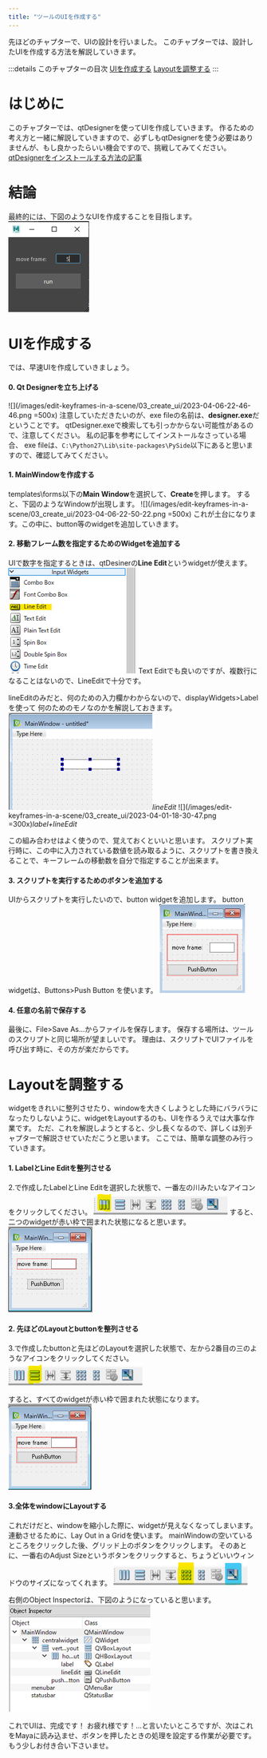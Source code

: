 ```yaml
---
title: "ツールのUIを作成する"
---
```



先ほどのチャプターで、UIの設計を行いました。
このチャプターでは、設計したUIを作成する方法を解説していきます。

:::details このチャプターの目次
[UIを作成する](#uiを作成する)
[Layoutを調整する](#layoutを調整する)
:::

# はじめに
このチャプターでは、qtDesignerを使ってUIを作成していきます。
作るための考え方と一緒に解説していきますので、必ずしもqtDesignerを使う必要はありませんが、もし良かったらいい機会ですので、挑戦してみてください。
[qtDesignerをインストールする方法の記事](#https://zenn.dev/gacha0923/articles/qtdesigner-install)


# 結論
最終的には、下図のようなUIを作成することを目指します。
![](/images/edit-keyframes-in-a-scene/03_create_ui/2023-04-12-22-56-19.png)



# UIを作成する
では、早速UIを作成していきましょう。

#### 0. Qt Designerを立ち上げる
![](/images/edit-keyframes-in-a-scene/03_create_ui/2023-04-06-22-46-46.png =500x)
   注意していただきたいのが、exe fileの名前は、**designer.exe**だということです。
   qtDesigner.exeで検索しても引っかからない可能性があるので、注意してください。
   私の記事を参考にしてインストールなさっている場合、
   exe fileは、`C:\Python27\Lib\site-packages\PySide`以下にあると思いますので、確認してみてください。

#### 1. MainWindowを作成する
   templates\forms以下の**Main Window**を選択して、**Create**を押します。
   すると、下図のようなWindowが出現します。
   ![](/images/edit-keyframes-in-a-scene/03_create_ui/2023-04-06-22-50-22.png =500x)
   これが土台になります。この中に、button等のwidgetを追加していきます。


#### 2. 移動フレーム数を指定するためのWidgetを追加する
UIで数字を指定するときは、qtDesinerの**Line Edit**というwidgetが使えます。
![](/images/edit-keyframes-in-a-scene/03_create_ui/about_line_edit.png) 
Text Editでも良いのですが、複数行になることはないので、LineEditで十分です。

lineEditのみだと、何のための入力欄かわからないので、displayWidgets>Label を使って
何のためのモノなのかを解説しておきます。
![](/images/edit-keyframes-in-a-scene/03_create_ui/line_edit_widget.png)*lineEdit*
![](/images/edit-keyframes-in-a-scene/03_create_ui/2023-04-01-18-30-47.png =300x)*label+lineEdit*

この組み合わせはよく使うので、覚えておくといいと思います。
スクリプト実行時に、この中に入力されている数値を読み取るように、スクリプトを書き換えることで、キーフレームの移動数を自分で指定することが出来ます。

#### 3. スクリプトを実行するためのボタンを追加する
UIからスクリプトを実行したいので、button widgetを追加します。
button widgetは、Buttons>Push Button を使います。
![](/images/edit-keyframes-in-a-scene/03_create_ui/2023-04-06-23-45-57.png)

#### 4. 任意の名前で保存する
最後に、File>Save As...からファイルを保存します。
保存する場所は、ツールのスクリプトと同じ場所が望ましいです。
理由は、スクリプトでUIファイルを呼び出す時に、その方が楽だからです。


# Layoutを調整する
widgetをきれいに整列させたり、windowを大きくしようとした時にバラバラになったりしないように、widgetをLayoutするのも、UIを作るうえでは大事な作業です。
ただ、これを解説しようとすると、少し長くなるので、詳しくは別チャプターで解説させていただこうと思います。
ここでは、簡単な調整のみ行っていきます。

#### 1. LabelとLine Editを整列させる
2.で作成したLabelとLine Editを選択した状態で、一番左の川みたいなアイコンをクリックしてください。
![](/images/edit-keyframes-in-a-scene/03_create_ui/2023-04-07-00-05-33.png)
すると、二つのwidgetが赤い枠で囲まれた状態になると思います。
![](/images/edit-keyframes-in-a-scene/03_create_ui/2023-04-06-23-55-54.png)

#### 2. 先ほどのLayoutとbuttonを整列させる
3.で作成したbuttonと先ほどのLayoutを選択した状態で、左から2番目の三のようなアイコンをクリックしてください。
![](/images/edit-keyframes-in-a-scene/03_create_ui/2023-04-07-00-07-02.png)

すると、すべてのwidgetが赤い枠で囲まれた状態になります。
![](/images/edit-keyframes-in-a-scene/03_create_ui/2023-04-07-00-08-06.png)

#### 3.全体をwindowにLayoutする
これだけだと、windowを縮小した際に、widgetが見えなくなってしまいます。
連動させるために、Lay Out in a Gridを使います。
mainWindowの空いているところをクリックした後、グリッド上のボタンをクリックします。
そのあとに、一番右のAdjust Sizeというボタンをクリックすると、ちょうどいいウィンドウのサイズになってくれます。
![](/images/edit-keyframes-in-a-scene/03_create_ui/2023-04-07-00-13-20.png)

右側のObject Inspectorは、下図のようになっていると思います。
![](/images/edit-keyframes-in-a-scene/03_create_ui/2023-04-07-00-14-40.png)


これでUIは、完成です！
お疲れ様です！...と言いたいところですが、次はこれをMayaに読み込ませ、ボタンを押したときの処理を設定する作業が必要です。
もう少しお付き合い下さいませ。
